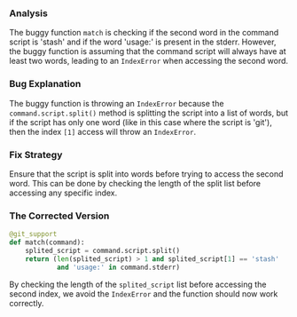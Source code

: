### Analysis
The buggy function `match` is checking if the second word in the command script is 'stash' and if the word 'usage:' is present in the stderr. However, the buggy function is assuming that the command script will always have at least two words, leading to an `IndexError` when accessing the second word.

### Bug Explanation
The buggy function is throwing an `IndexError` because the `command.script.split()` method is splitting the script into a list of words, but if the script has only one word (like in this case where the script is 'git'), then the index `[1]` access will throw an `IndexError`. 

### Fix Strategy
Ensure that the script is split into words before trying to access the second word. This can be done by checking the length of the split list before accessing any specific index.

### The Corrected Version
```python
@git_support
def match(command):
    splited_script = command.script.split()
    return (len(splited_script) > 1 and splited_script[1] == 'stash'
            and 'usage:' in command.stderr)
``` 

By checking the length of the `splited_script` list before accessing the second index, we avoid the `IndexError` and the function should now work correctly.